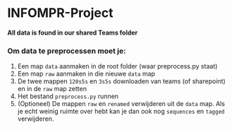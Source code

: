 # INFOMPR-Project

**All data is found in our shared Teams folder**

### Om data te preprocessen moet je:

1. Een map <code>data</code> aanmaken in de root folder (waar preprocess.py staat)
2. Een map <code>raw</code> aanmaken in die nieuwe <code>data</code> map
3. De twee mappen <code>120s5s</code> en <code>3s5s</code> downloaden van teams (of sharepoint) en in de <code>raw</code> map zetten
4. Het bestand <code>preprocess.py</code> runnen
5. (Optioneel) De mappen <code>raw</code> en <code>renamed</code> verwijderen uit de <code>data</code> map. Als je echt weinig ruimte over hebt kan je dan ook nog <code>sequences</code> en <code>tagged</code> verwijderen.
